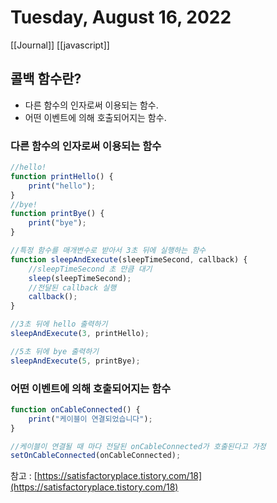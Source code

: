 # Tuesday, August 16, 2022

[[Journal]]
[[javascript]]

## 콜백 함수란?

- 다른 함수의 인자로써 이용되는 함수.
- 어떤 이벤트에 의해 호출되어지는 함수.

### 다른 함수의 인자로써 이용되는 함수

```js
//hello!
function printHello() {
    print("hello");
}
//bye!
function printBye() {
    print("bye");
}

//특정 함수를 매개변수로 받아서 3초 뒤에 실행하는 함수
function sleepAndExecute(sleepTimeSecond, callback) {
    //sleepTimeSecond 초 만큼 대기
    sleep(sleepTimeSecond);
    //전달된 callback 실행
    callback();
}

//3초 뒤에 hello 출력하기
sleepAndExecute(3, printHello);

//5초 뒤에 bye 출력하기
sleepAndExecute(5, printBye);
```

### 어떤 이벤트에 의해 호출되어지는 함수

```js
function onCableConnected() {
    print("케이블이 연결되었습니다");
}

//케이블이 연결될 때 마다 전달된 onCableConnected가 호출된다고 가정
setOnCableConnected(onCableConnected);
```

참고 : [https://satisfactoryplace.tistory.com/18](https://satisfactoryplace.tistory.com/18)
